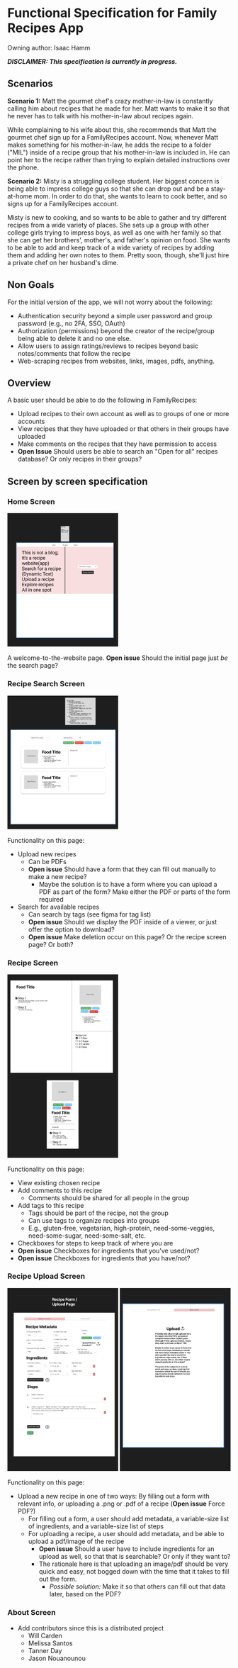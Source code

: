 # Functional Specification for Family Recipes App

Owning author: Isaac Hamm

***DISCLAIMER: This specification is currently in progress.***

## Scenarios

**Scenario 1:** Matt the gourmet chef's crazy mother-in-law is constantly calling him about recipes that he made for her. Matt wants to make it so that he never has to talk with his mother-in-law about recipes again.

While complaining to his wife about this, she recommends that Matt the gourmet chef sign up for a FamilyRecipes account. Now, whenever Matt makes something for his mother-in-law, he adds the recipe to a folder ("MIL") inside of a recipe group that his mother-in-law is included in. He can point her to the recipe rather than trying to explain detailed instructions over the phone.

**Scenario 2:** Misty is a struggling college student. Her biggest concern is being able to impress college guys so that she can drop out and be a stay-at-home mom. In order to do that, she wants to learn to cook better, and so signs up for a FamilyRecipes account.

Misty is new to cooking, and so wants to be able to gather and try different recipes from a wide variety of places. She sets up a group with other college girls trying to impress boys, as well as one with her family so that she can get her brothers', mother's, and father's opinion on food. She wants to be able to add and keep track of a wide variety of recipes by adding them and adding her own notes to them. Pretty soon, though, she'll just hire a private chef on her husband's dime.

## Non Goals
For the initial version of the app, we will not worry about the following:

- Authentication security beyond a simple user password and group password (e.g., no 2FA, SSO, OAuth)
- Authorization (permissions) beyond the creator of the recipe/group being able to delete it and no one else.
- Allow users to assign ratings/reviews to recipes beyond basic notes/comments that follow the recipe
- Web-scraping recipes from websites, links, images, pdfs, anything.

## Overview

A basic user should be able to do the following in FamilyRecipes:
- Upload recipes to their own account as well as to groups of one or more accounts
- View recipes that they have uploaded or that others in their groups have uploaded
- Make comments on the recipes that they have permission to access
- **Open Issue** Should users be able to search an "Open for all" recipes database? Or only recipes in their groups?

## Screen by screen specification

### Home Screen

<img src="./images/home_page.png" alt="Home Page" width=250 />

A welcome-to-the-website page.
**Open issue** Should the initial page just *be* the search page?

### Recipe Search Screen

<img src="./images/recipe_search.png" alt="Recipe Search" width=250 />

Functionality on this page:
- Upload new recipes
	- Can be PDFs
	- **Open issue** Should have a form that they can fill out manually to make a new recipe?
		- Maybe the solution is to have a form where you can upload a PDF as part of the form? Make either the PDF or parts of the form required
- Search for available recipes
	- Can search by tags (see figma for tag list)
	- **Open issue** Should we display the PDF inside of a viewer, or just offer the option to download?
	- **Open issue** Make deletion occur on this page? Or the recipe screen page? Or both?

### Recipe Screen

<img src="./images/recipe_page.png" alt="Recipe Page" width=250 />

Functionality on this page:
- View existing chosen recipe
- Add comments to this recipe
	- Comments should be shared for all people in the group
- Add tags to this recipe
	- Tags should be part of the recipe, not the group
	- Can use tags to organize recipes into groups
	- E.g., gluten-free, vegetarian, high-protein, need-some-veggies, need-some-sugar, need-some-salt, etc.
- Checkboxes for steps to keep track of where you are
- **Open issue** Checkboxes for ingredients that you've used/not?
- **Open issue** Checkboxes for ingredients that you have/not?

### Recipe Upload Screen

<img src="./images/recipe_form.png" alt="Recipe Form" width=250 />
<img src="./images/recipe_upload.png" alt="Recipe Upload" width=250 />

Functionality on this page:
- Upload a new recipe in one of two ways: By filling out a form with relevant info, or uploading a .png or .pdf of a recipe (**Open issue** Force PDF?)
	- For filling out a form, a user should add metadata, a variable-size list of ingredients, and a variable-size list of steps
	- For uploading a recipe, a user should add metadata, and be able to upload a pdf/image of the recipe
		- **Open issue** Should a user have to include ingredients for an upload as well, so that that is searchable? Or only if they want to?
		- The rationale here is that uploading an image/pdf should be very quick and easy, not bogged down with the time that it takes to fill out the form.
			- *Possible solution:* Make it so that others can fill out that data later, based on the PDF?

### About Screen

- Add contributors since this is a distributed project
	- Will Carden
	- Melissa Santos
	- Tanner Day
	- Jason Nouanounou